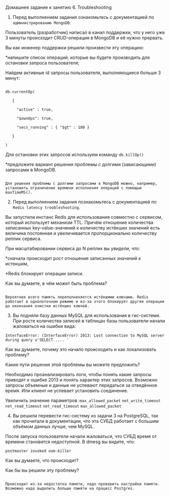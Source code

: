 Домашнее задание к занятию 6. Troubleshooting



1. Перед выполнением задания ознакомьтесь с документацией по `администрированию MongoDB`.


Пользователь (разработчик) написал в канал поддержки, что у него уже 3 минуты происходит CRUD-операция в MongoDB и её нужно прервать.


Вы как инженер поддержки решили произвести эту операцию:


*напишите список операций, которые вы будете производить для остановки запроса пользователя;


Найдем активные id запросы пользователя, выполняющиеся больше 3 минут:

```

db.currentOp(

   {

     "active" : true,

     "$ownOps": true,

     "secs_running" : { "$gt" : 180 }

   }

)

```

Для остановки этих запросов используем команду `db.killOp()`


*предложите вариант решения проблемы с долгими (зависающими) запросами в MongoDB.

```

Для решения проблемы с долгими запросами в MongoDB можно, например, установить ограничение времени исполнения операций с помощью maxTimeMS().

```


2. Перед выполнением задания познакомьтесь с документацией по `Redis latency troobleshooting`.


Вы запустили инстанс Redis для использования совместно с сервисом, который использует механизм TTL. Причём отношение количества записанных key-value-значений к количеству истёкших значений есть величина постоянная и увеличивается пропорционально количеству реплик сервиса.


При масштабировании сервиса до N реплик вы увидели, что:


*сначала происходит рост отношения записанных значений к истекшим,


*Redis блокирует операции записи.


Как вы думаете, в чём может быть проблема?

```

Вероятнее всего память переполненяется истёкшими ключами. Redis работает в однопоточном режиме и из-за этого блокирует другие операции до окончания очистки истёкших ключей.

```


3. Вы подняли базу данных MySQL для использования в гис-системе. При росте количества записей в таблицах базы пользователи начали жаловаться на ошибки вида:


`InterfaceError: (InterfaceError) 2013: Lost connection to MySQL server during query u'SELECT..... '`

Как вы думаете, почему это начало происходить и как локализовать проблему?


Какие пути решения этой проблемы вы можете предложить?


Необходимо проанализировать логи, чтобы понять какие запросы приводят к ошибке 2013 и понять характер этих запросов. Возможно запросы объемные и данные не успевают передаться за отведённое время. Или клиент не успевает установить соединение.

Увеличить значение параметров :`max_allowed_packet` `net_write_timeout` `net_read_timeout` `net_read_timeout` `max_allowed_packet`



4. Вы решили перевести гис-систему из задачи 3 на PostgreSQL, так как прочитали в документации, что эта СУБД работает с большим объёмом данных лучше, чем MySQL.


После запуска пользователи начали жаловаться, что СУБД время от времени становится недоступной. В dmesg вы видите, что:


`postmaster invoked oom-killer`


Как вы думаете, что происходит?


Как бы вы решили эту проблему?


```

Происходит из-за недостатка памяти, надо проверить настройки памяти. Возможно надо выделить больше памяти на процесс Postgres.

```
